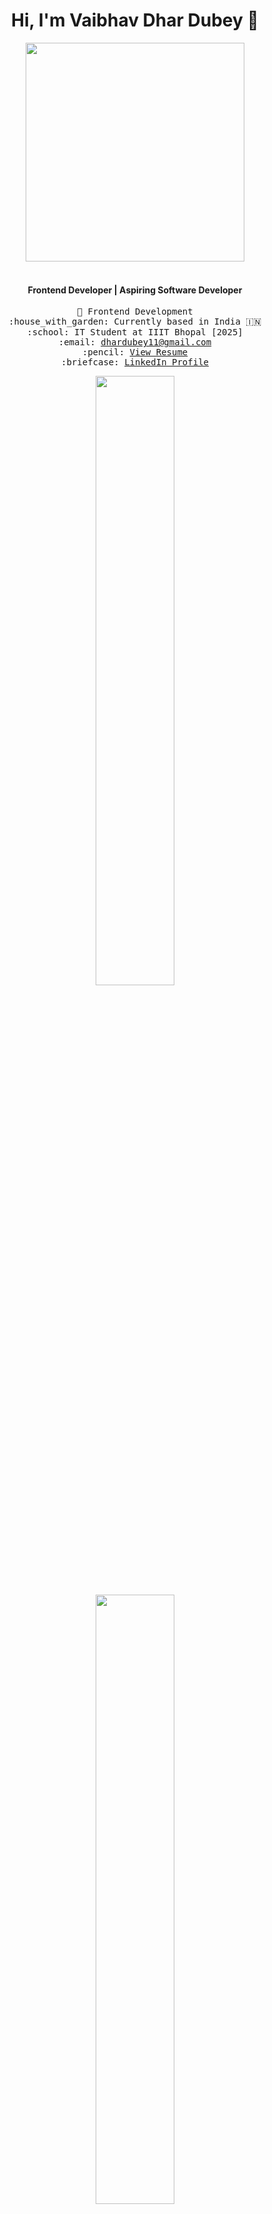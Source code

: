<h1 align="center">Hi, I'm Vaibhav Dhar Dubey 👋</h1>

<div align="center">
  <a href="https://subscriptionplan0.netlify.app/"><img src="https://media.giphy.com/media/13HgwGsXF0aiGY/giphy.gif" width="350"></a>
</div>

<br>

<h4 align="center">Frontend Developer | Aspiring Software Developer</h4>

<p align="center">
  <samp>
    🧭 Frontend Development<br>
    :house_with_garden: Currently based in India 🇮🇳<br>
    :school: IT Student at IIIT Bhopal [2025]<br>
    :email: <a href="mailto:dhardubey11@gmail.com">dhardubey11@gmail.com</a><br>
    :pencil: <a href="https://drive.google.com/file/d/1yyGOPhLltBE5yIoZODdCobYMl-c3dZr7/view">View Resume</a><br>
    :briefcase: <a href="https://www.linkedin.com/in/vaibhav3101/">LinkedIn Profile</a><br>
  </samp>
</p>  

<div align="center">
  <img height="50%" width="auto" src="https://github-readme-stats.vercel.app/api?username=vaibhavdhar31&show_icons=true&count_private=true&theme=darcula&hide_border=true&hide=issues,contribs&bg_color=00000000">
  <img height="50%" width="auto" src="https://github-readme-stats.vercel.app/api/top-langs/?username=vaibhavdhar31&layout=compact&hide_border=true&theme=darcula&bg_color=00000000&langs_count=6&hide=jupyter%20notebook,tex,css,php&exclude_repo=Pacman-AI">
  <br><br>
  <a href="https://www.buymeacoffee.com/vaibhavdhar31"> <img align="center" src="https://cdn.buymeacoffee.com/buttons/v2/default-orange.png" height="50" width="210" alt="Buy me a coffee"></a>
</div>

<br>

<p align="center">
  <a href="https://algoweb3101.netlify.app/">Algorithm Visualizer</a> • 
  <a href="https://subscriptionplan0.netlify.app/">Subscription Plan Project</a> • 
  <a href="https://vaibhavdhardub.netlify.app/">Portfolio</a>
</p>

<br>

<h2 align="center">🛠️ Skills</h2>

<p align="center">
  <img src="https://img.shields.io/badge/-Java-007396?logo=java&logoColor=white&style=for-the-badge" />
  <img src="https://img.shields.io/badge/-Python-3776AB?logo=python&logoColor=white&style=for-the-badge" />
  <img src="https://img.shields.io/badge/-JavaScript-F7DF1E?logo=javascript&logoColor=black&style=for-the-badge" />
  <img src="https://img.shields.io/badge/-React-61DAFB?logo=react&logoColor=black&style=for-the-badge" />
  <img src="https://img.shields.io/badge/-Node.js-339933?logo=node.js&logoColor=white&style=for-the-badge" />
</p>

<br>

<h2 align="center">📊 GitHub Stats</h2>

<div align="center">
  <img src="https://github-readme-stats.vercel.app/api?username=vaibhavdhar31&show_icons=true&theme=radical" alt="Vaibhav's GitHub Stats" />
  <img src="https://github-readme-stats.vercel.app/api/top-langs/?username=vaibhavdhar31&layout=compact&theme=radical" alt="Top Languages" />
</div>

<br>

<h2 align="center">📂 Projects</h2>

<div align="center">
  <h3><a href="https://algoweb3101.netlify.app/">Algorithm Visualizer</a></h3>
  <a href="https://algoweb3101.netlify.app/"><img src="https://media.giphy.com/media/26AHONQ79FdWZhAI0/giphy.gif" width="350"></a>
  <p align="center">
    <strong>Description:</strong> A web application to visualize various algorithms.<br>
    <strong>Technologies Used:</strong> JavaScript, D3.js<br>
    <strong>Features:</strong> Visualize sorting algorithms, pathfinding algorithms, and more.
  </p>
</div>

<div align="center">
  <h3><a href="https://subscriptionplan0.netlify.app/">Subscription Plan Project</a></h3>
  <a href="https://subscriptionplan0.netlify.app/"><img src="https://github.com/user-attachments/assets/5179741f-a010-4f25-b374-0ef560d19376" width="350"></a>
  <p align="center">
    <strong>Description:</strong> A web app to manage and visualize subscription plans.<br>
    <strong>Technologies Used:</strong> React, Node.js<br>
    <strong>Features:</strong> Create and manage subscription plans, user authentication.
  </p>
</div>

<br>


<h2 align="center">🌐 Connect with Me</h2>

<p align="center">
  <a href="https://www.linkedin.com/in/vaibhav3101/"><img src="https://img.shields.io/badge/-LinkedIn-0A66C2?logo=LinkedIn&logoColor=white&style=for-the-badge" /></a>
  <a href="https://twitter.com/vaibhavdhar31"><img src="https://img.shields.io/badge/-Twitter-1DA1F2?logo=Twitter&logoColor=white&style=for-the-badge" /></a>
  <a href="https://vaibhavdhardub.netlify.app/"><img src="https://img.shields.io/badge/-Website-000000?logo=About.me&logoColor=white&style=for-the-badge" /></a>
</p>

<br>

<h2 align="center">📈 Recent Activity</h2>

<p align="center">
  <!--START_SECTION:activity-->
  <!--END_SECTION:activity-->
</p>

<br>

<p align="center">
  <img src="https://github.com/vaibhavdhardub/vaibhavdhardub/blob/output/github-contribution-grid-snake.gif" alt="Contribution Snake">
</p>

